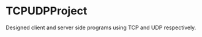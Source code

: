 TCPUDPProject
=============

Designed client and server side programs using TCP and UDP respectively.
